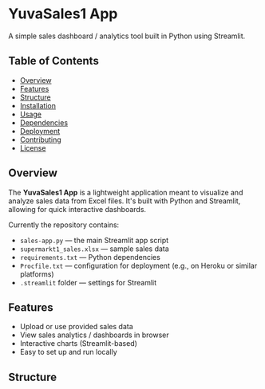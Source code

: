# YuvaSales1 App

A simple sales dashboard / analytics tool built in Python using Streamlit.

## Table of Contents

- [Overview](#overview)  
- [Features](#features)  
- [Structure](#structure)  
- [Installation](#installation)  
- [Usage](#usage)  
- [Dependencies](#dependencies)  
- [Deployment](#deployment)  
- [Contributing](#contributing)  
- [License](#license)  

## Overview

The **YuvaSales1 App** is a lightweight application meant to visualize and analyze sales data from Excel files. It's built with Python and Streamlit, allowing for quick interactive dashboards.  

Currently the repository contains:

- `sales-app.py` — the main Streamlit app script  
- `supermarkt1_sales.xlsx` — sample sales data  
- `requirements.txt` — Python dependencies  
- `Procfile.txt` — configuration for deployment (e.g., on Heroku or similar platforms)  
- `.streamlit` folder — settings for Streamlit  

## Features

- Upload or use provided sales data  
- View sales analytics / dashboards in browser  
- Interactive charts (Streamlit-based)  
- Easy to set up and run locally  

## Structure

